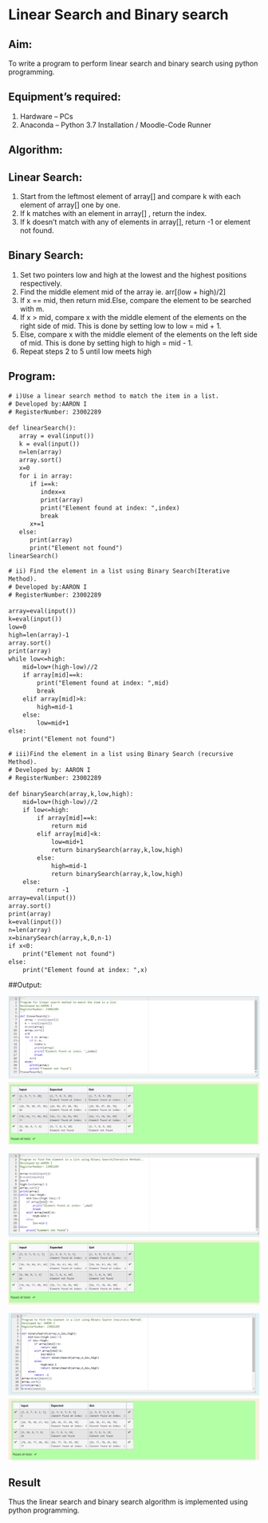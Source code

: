 # Linear Search and Binary search
## Aim:
To write a program to perform linear search and binary search using python programming.
## Equipment’s required:
1.	Hardware – PCs
2.	Anaconda – Python 3.7 Installation / Moodle-Code Runner
## Algorithm:
## Linear Search:
1.	Start from the leftmost element of array[] and compare k with each element of array[] one by one.
2.	If k matches with an element in array[] , return the index.
3.	If k doesn’t match with any of elements in array[], return -1 or element not found.
## Binary Search:
1.	Set two pointers low and high at the lowest and the highest positions respectively.
2.	Find the middle element mid of the array ie. arr[(low + high)/2]
3.	If x == mid, then return mid.Else, compare the element to be searched with m.
4.	If x > mid, compare x with the middle element of the elements on the right side of mid. This is done by setting low to low = mid + 1.
5.	Else, compare x with the middle element of the elements on the left side of mid. This is done by setting high to high = mid - 1.
6.	Repeat steps 2 to 5 until low meets high
## Program:
```
# i)Use a linear search method to match the item in a list.
# Developed by:AARON I
# RegisterNumber: 23002289

def linearSearch():
   array = eval(input())
   k = eval(input()) 
   n=len(array)
   array.sort()
   x=0
   for i in array:
      if i==k:
         index=x
         print(array)
         print("Element found at index: ",index)
         break
      x+=1
   else:
      print(array)
      print("Element not found")
linearSearch()
```
```
# ii) Find the element in a list using Binary Search(Iterative Method).
# Developed by:AARON I
# RegisterNumber: 23002289

array=eval(input())
k=eval(input())
low=0
high=len(array)-1
array.sort()
print(array)
while low<=high:
    mid=low+(high-low)//2
    if array[mid]==k:
        print("Element found at index: ",mid)
        break
    elif array[mid]>k:
        high=mid-1
    else:
        low=mid+1
else:
    print("Element not found")
```
```
# iii)Find the element in a list using Binary Search (recursive Method).
# Developed by: AARON I
# RegisterNumber: 23002289

def binarySearch(array,k,low,high): 
    mid=low+(high-low)//2
    if low<=high:
        if array[mid]==k:
            return mid
        elif array[mid]<k:
            low=mid+1
            return binarySearch(array,k,low,high)
        else: 
            high=mid-1
            return binarySearch(array,k,low,high)
    else:
        return -1
array=eval(input())
array.sort()
print(array)
k=eval(input())
n=len(array)
x=binarySearch(array,k,0,n-1)
if x<0:
    print("Element not found")
else:
    print("Element found at index: ",x)
```
##Output:

![output](/screenshot1.png)

![output](/Screenshot2.png)

![output](/Screenshot3.png)

## Result
Thus the linear search and binary search algorithm is implemented using python programming.
